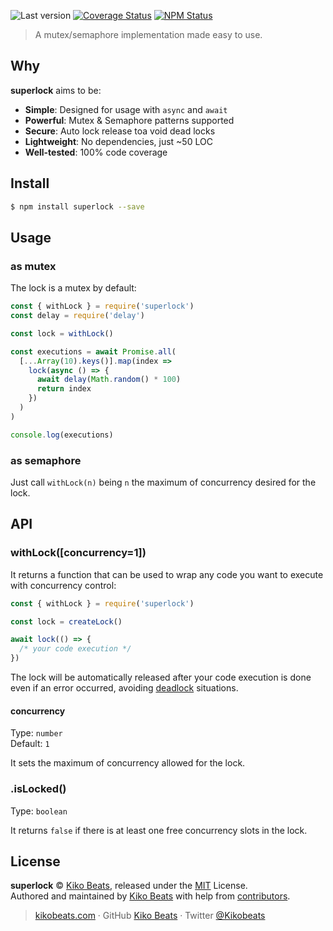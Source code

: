 ![Last version](https://img.shields.io/github/tag/Kikobeats/superlock.svg?style=flat-square)
[![Coverage Status](https://img.shields.io/coveralls/github/Kikobeats/superlock?style=flat-square)](https://coveralls.io/github/Kikobeats/superlock)
[![NPM Status](https://img.shields.io/npm/dm/superlock.svg?style=flat-square)](https://www.npmjs.org/package/superlock)

> A mutex/semaphore implementation made easy to use.

## Why

**superlock** aims to be:

- **Simple**: Designed for usage with `async` and `await`
- **Powerful**: Mutex & Semaphore patterns supported
- **Secure**: Auto lock release toa void dead locks
- **Lightweight**: No dependencies, just ~50 LOC
- **Well-tested**: 100% code coverage

## Install

```bash
$ npm install superlock --save
```

## Usage

### as mutex

The lock is a mutex by default:

```js
const { withLock } = require('superlock')
const delay = require('delay')

const lock = withLock()

const executions = await Promise.all(
  [...Array(10).keys()].map(index =>
    lock(async () => {
      await delay(Math.random() * 100)
      return index
    })
  )
)

console.log(executions)
```

### as semaphore

Just call `withLock(n)` being `n` the maximum of concurrency desired for the lock.

## API

### withLock([concurrency=1])

It returns a function that can be used to wrap any code you want to execute with concurrency control:

```js
const { withLock } = require('superlock')

const lock = createLock()

await lock(() => {
  /* your code execution */
})
```

The lock will be automatically released after your code execution is done even if an error occurred, avoiding [deadlock](https://en.wikipedia.org/wiki/Deadlock) situations.

#### concurrency

Type: `number`<br>
Default: `1`

It sets the maximum of concurrency allowed for the lock.

### .isLocked()

Type: `boolean`

It returns `false` if there is at least one free concurrency slots in the lock.

## License

**superlock** © [Kiko Beats](https://kikobeats.com), released under the [MIT](https://github.com/Kikobeats/lock/blob/master/LICENSE.md) License.<br>
Authored and maintained by [Kiko Beats](https://kikobeats.com) with help from [contributors](https://github.com/Kikobeats/lock/contributors).

> [kikobeats.com](https://kikobeats.com) · GitHub [Kiko Beats](https://github.com/Kikobeats) · Twitter [@Kikobeats](https://twitter.com/Kikobeats)
